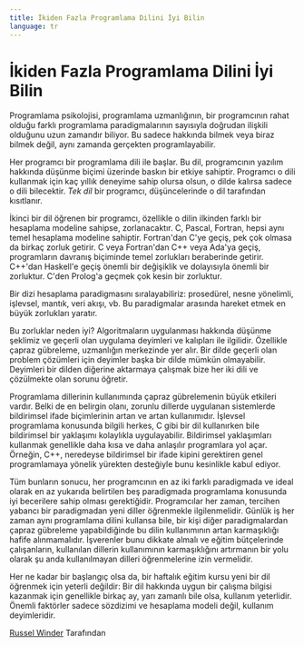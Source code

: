 ```yaml
---
title: İkiden Fazla Programlama Dilini İyi Bilin
language: tr
---
```


# İkiden Fazla Programlama Dilini İyi Bilin

Programlama psikolojisi, programlama uzmanlığının, bir programcının rahat olduğu farklı programlama paradigmalarının sayısıyla doğrudan ilişkili olduğunu uzun zamandır biliyor. Bu sadece hakkında bilmek veya biraz bilmek değil, aynı zamanda gerçekten programlayabilir.

Her programcı bir programlama dili ile başlar. Bu dil, programcının yazılım hakkında düşünme biçimi üzerinde baskın bir etkiye sahiptir. Programcı o dili kullanmak için kaç yıllık deneyime sahip olursa olsun, o dilde kalırsa sadece o dili bilecektir. *Tek dil* bir programcı, düşüncelerinde o dil tarafından kısıtlanır.

İkinci bir dil öğrenen bir programcı, özellikle o dilin ilkinden farklı bir hesaplama modeline sahipse, zorlanacaktır. C, Pascal, Fortran, hepsi aynı temel hesaplama modeline sahiptir. Fortran'dan C'ye geçiş, pek çok olmasa da birkaç zorluk getirir. C veya Fortran'dan C++ veya Ada'ya geçiş, programların davranış biçiminde temel zorlukları beraberinde getirir. C++'dan Haskell'e geçiş önemli bir değişiklik ve dolayısıyla önemli bir zorluktur. C'den Prolog'a geçmek çok kesin bir zorluktur.

Bir dizi hesaplama paradigmasını sıralayabiliriz: prosedürel, nesne yönelimli, işlevsel, mantık, veri akışı, vb. Bu paradigmalar arasında hareket etmek en büyük zorlukları yaratır.

Bu zorluklar neden iyi? Algoritmaların uygulanması hakkında düşünme şeklimiz ve geçerli olan uygulama deyimleri ve kalıpları ile ilgilidir. Özellikle çapraz gübreleme, uzmanlığın merkezinde yer alır. Bir dilde geçerli olan problem çözümleri için deyimler başka bir dilde mümkün olmayabilir. Deyimleri bir dilden diğerine aktarmaya çalışmak bize her iki dili ve çözülmekte olan sorunu öğretir.

Programlama dillerinin kullanımında çapraz gübrelemenin büyük etkileri vardır. Belki de en belirgin olanı, zorunlu dillerde uygulanan sistemlerde bildirimsel ifade biçimlerinin artan ve artan kullanımıdır. İşlevsel programlama konusunda bilgili herkes, C gibi bir dil kullanırken bile bildirimsel bir yaklaşımı kolaylıkla uygulayabilir. Bildirimsel yaklaşımları kullanmak genellikle daha kısa ve daha anlaşılır programlara yol açar. Örneğin, C++, neredeyse bildirimsel bir ifade kipini gerektiren genel programlamaya yönelik yürekten desteğiyle bunu kesinlikle kabul ediyor.

Tüm bunların sonucu, her programcının en az iki farklı paradigmada ve ideal olarak en az yukarıda belirtilen beş paradigmada programlama konusunda iyi becerilere sahip olması gerektiğidir. Programcılar her zaman, tercihen yabancı bir paradigmadan yeni diller öğrenmekle ilgilenmelidir. Günlük iş her zaman aynı programlama dilini kullansa bile, bir kişi diğer paradigmalardan çapraz gübreleme yapabildiğinde bu dilin kullanımının artan karmaşıklığı hafife alınmamalıdır. İşverenler bunu dikkate almalı ve eğitim bütçelerinde çalışanların, kullanılan dillerin kullanımının karmaşıklığını artırmanın bir yolu olarak şu anda kullanılmayan dilleri öğrenmelerine izin vermelidir.

Her ne kadar bir başlangıç olsa da, bir haftalık eğitim kursu yeni bir dil öğrenmek için yeterli değildir: Bir dil hakkında uygun bir çalışma bilgisi kazanmak için genellikle birkaç ay, yarı zamanlı bile olsa, kullanım yeterlidir. Önemli faktörler sadece sözdizimi ve hesaplama modeli değil, kullanım deyimleridir.

[Russel Winder](http://programmer.97things.oreilly.com/wiki/index.php/Russel_Winder) Tarafından